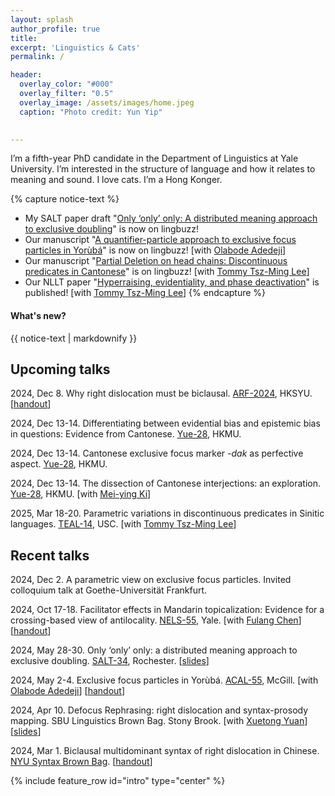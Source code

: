 ```yaml
---
layout: splash
author_profile: true
title:
excerpt: 'Linguistics & Cats'
permalink: /

header:
  overlay_color: "#000"
  overlay_filter: "0.5"
  overlay_image: /assets/images/home.jpeg
  caption: "Photo credit: Yun Yip"

  
---
```


I’m a fifth-year PhD candidate in the Department of Linguistics at Yale University. I’m interested in the structure of language and how it relates to meaning and sound. I love cats. I’m a Hong Konger.


{% capture notice-text %}
* My SALT paper draft "[Only ‘only’ only: A distributed meaning approach to exclusive doubling](https://lingbuzz.net/lingbuzz/008563)" is now on lingbuzz!
* Our manuscript "[A quantifier-particle approach to exclusive focus particles in Yorùbá](https://lingbuzz.net/lingbuzz/008470)" is now on lingbuzz! [with [
Olabode Adedeji](https://ling.yale.edu/people/olabode-adedeji)]
* Our manuscript "[Partial Deletion on head chains: Discontinuous predicates in Cantonese](https://ling.auf.net/lingbuzz/008420)" is on lingbuzz! [with [Tommy Tsz-Ming Lee](https://tszminglee.github.io/)]
* Our NLLT paper "[Hyperraising, evidentiality, and phase deactivation](https://doi.org/10.1007/s11049-023-09604-2)" is published! [with [Tommy Tsz-Ming Lee](https://tszminglee.github.io/)]
{% endcapture %}

<div class="notice--info">
  <h4 class="no_toc">What's new?</h4>
  {{ notice-text | markdownify }}
</div>

## Upcoming talks
2024, Dec 8. Why right dislocation must be biclausal. [ARF-2024](https://lshk.org/events/arf/), HKSYU. [[handout](https://kafai-yip.github.io/assets/docs/RD-Biclausal_ARF-2024_handout.pdf)]

2024, Dec 13-14. Differentiating between evidential bias and epistemic bias in questions: Evidence from Cantonese. [Yue-28](https://www.hkmu.edu.hk/el/yue28/), HKMU.

2024, Dec 13-14. Cantonese exclusive focus marker *-dak* as perfective aspect. [Yue-28](https://www.hkmu.edu.hk/el/yue28/), HKMU.

2024, Dec 13-14. The dissection of Cantonese interjections: an exploration. [Yue-28](https://www.hkmu.edu.hk/el/yue28/), HKMU. [with [Mei-ying Ki](https://kimeiying.ws.gc.cuny.edu/)]

2025, Mar 18-20. Parametric variations in discontinuous predicates in Sinitic languages. [TEAL-14](https://sites.google.com/view/teal14/home), USC. [with [Tommy Tsz-Ming Lee](https://tszminglee.github.io/)]

## Recent talks
2024, Dec 2. A parametric view on exclusive focus particles. Invited colloquium talk at Goethe-Universität Frankfurt.

2024, Oct 17-18. Facilitator effects in Mandarin topicalization: Evidence for a crossing-based view of antilocality. [NELS-55](https://campuspress.yale.edu/nels55/), Yale. [with [Fulang Chen](https://sites.google.com/view/fulang-chen/)] [[handout](https://campuspress.yale.edu/nels55/files/2024/10/nels55_handout_chen-yip.pdf)]

2024, May 28-30. Only ‘only’ only: a distributed meaning approach to exclusive doubling. [SALT-34](https://saltconf.github.io/salt34/), Rochester. [[slides](https://saltconf.github.io/salt34/presentation-materials/yip_only.pdf)]

2024, May 2-4. Exclusive focus particles in Yorùbá. [ACAL-55](https://acal55.mull-lab.org/), McGill. [with [
Olabode Adedeji](https://ling.yale.edu/people/olabode-adedeji)] [[handout](https://kafai-yip.github.io/assets/docs/ACAL-55_only_handout.pdf)]

2024, Apr 10. Defocus Rephrasing: right dislocation and syntax-prosody mapping. SBU Linguistics Brown Bag. Stony Brook. [with [Xuetong Yuan](https://kathyuan28.github.io/)] [[slides](https://kafai-yip.github.io/assets/docs/RD_StonyBrook_slides.pdf)]

2024, Mar 1. Biclausal multidominant syntax of right dislocation in Chinese. [NYU Syntax Brown Bag](https://sites.google.com/a/nyu.edu/nyusyntaxbrownbag/schedule?authuser=0). [[handout](https://kafai-yip.github.io/assets/docs/RD_multi_NYU_handout.pdf)]



{% include feature_row id="intro" type="center" %}
